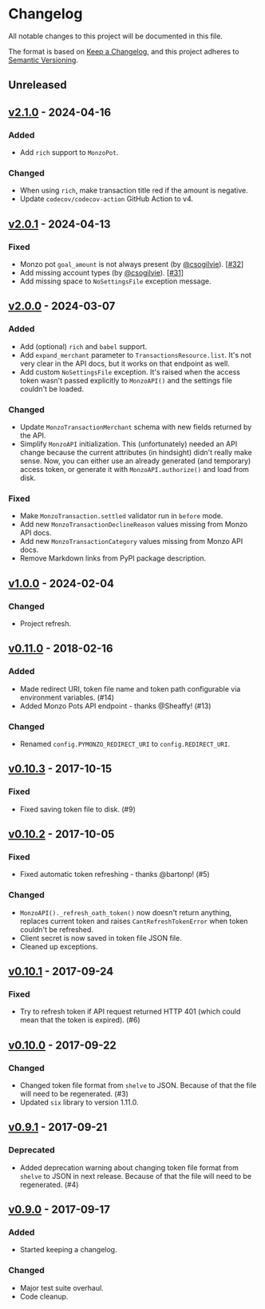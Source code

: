 # Changelog
All notable changes to this project will be documented in this file.

The format is based on [Keep a Changelog], and this project adheres to
[Semantic Versioning].

## Unreleased

## [v2.1.0](https://github.com/pawelad/pymonzo/releases/tag/v2.1.0) - 2024-04-16
### Added
- Add `rich` support to `MonzoPot`.

### Changed
- When using `rich`, make transaction title red if the amount is negative.
- Update `codecov/codecov-action` GitHub Action to v4.

## [v2.0.1](https://github.com/pawelad/pymonzo/releases/tag/v2.0.1) - 2024-04-13
### Fixed
- Monzo pot `goal_amount` is not always present (by [@csogilvie](https://github.com/csogilvie)).
  [[#32](https://github.com/pawelad/pymonzo/pull/32)]
- Add missing account types (by [@csogilvie](https://github.com/csogilvie)).
  [[#31](https://github.com/pawelad/pymonzo/pull/31)]
- Add missing space to `NoSettingsFile` exception message.

## [v2.0.0](https://github.com/pawelad/pymonzo/releases/tag/v2.0.0) - 2024-03-07
### Added
- Add (optional) `rich` and `babel` support.
- Add `expand_merchant` parameter to `TransactionsResource.list`. It's not very 
  clear in the API docs, but it works on that endpoint as well.
- Add custom `NoSettingsFile` exception. It's raised when the access token wasn't
  passed explicitly to `MonzoAPI()` and the settings file couldn't be loaded.

### Changed
- Update `MonzoTransactionMerchant` schema with new fields returned by the API.
- Simplify `MonzoAPI` initialization.
  This (unfortunately) needed an API change because the current attributes (in 
  hindsight) didn't really make sense.
  Now, you can either use an already generated (and temporary) access
  token, or generate it with `MonzoAPI.authorize()` and load from disk.

### Fixed
- Make `MonzoTransaction.settled` validator run in `before` mode.
- Add new `MonzoTransactionDeclineReason` values missing from Monzo API docs.
- Add new `MonzoTransactionCategory` values missing from Monzo API docs.
- Remove Markdown links from PyPI package description.

## [v1.0.0](https://github.com/pawelad/pymonzo/releases/tag/v1.0.0) - 2024-02-04
### Changed
- Project refresh.

## [v0.11.0](https://github.com/pawelad/pymonzo/releases/tag/v0.11.0) - 2018-02-16
### Added
- Made redirect URI, token file name and token path configurable via
  environment variables. (#14)
- Added Monzo Pots API endpoint - thanks @Sheaffy! (#13)

### Changed
- Renamed `config.PYMONZO_REDIRECT_URI` to `config.REDIRECT_URI`.

## [v0.10.3](https://github.com/pawelad/pymonzo/releases/tag/v0.10.3) - 2017-10-15
### Fixed
- Fixed saving token file to disk. (#9)

## [v0.10.2](https://github.com/pawelad/pymonzo/releases/tag/v0.10.2) - 2017-10-05
### Fixed
- Fixed automatic token refreshing - thanks @bartonp! (#5)

### Changed
- `MonzoAPI()._refresh_oath_token()` now doesn't return anything, replaces
  current token and raises `CantRefreshTokenError` when token couldn't be
  refreshed.
- Client secret is now saved in token file JSON file.
- Cleaned up exceptions.

## [v0.10.1](https://github.com/pawelad/pymonzo/releases/tag/v0.10.1) - 2017-09-24
### Fixed
- Try to refresh token if API request returned HTTP 401 (which could mean that
  the token is expired). (#6)

## [v0.10.0](https://github.com/pawelad/pymonzo/releases/tag/v0.10.0) - 2017-09-22
### Changed
 - Changed token file format from `shelve` to JSON. Because of that the file
   will need to be regenerated. (#3)
 - Updated `six` library to version 1.11.0.

## [v0.9.1](https://github.com/pawelad/pymonzo/releases/tag/v0.9.1) - 2017-09-21
### Deprecated
 - Added deprecation warning about changing token file format from `shelve`
   to JSON in next release. Because of that the file will need to be
   regenerated. (#4)

## [v0.9.0](https://github.com/pawelad/pymonzo/releases/tag/v0.9.0) - 2017-09-17
### Added
- Started keeping a changelog.

### Changed
- Major test suite overhaul.
- Code cleanup.


[keep a changelog]: https://keepachangelog.com/en/1.1.0/
[semantic versioning]: https://semver.org/spec/v2.0.0.html
